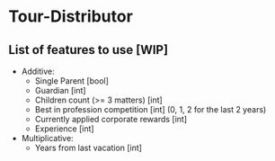 # Tour-Distributor

## List of features to use [WIP]
 * Additive:
   * Single Parent [bool]
   * Guardian [int]
   * Children count (>= 3 matters) [int]
   * Best in profession competition [int] (0, 1, 2 for the last 2 years)
   * Currently applied corporate rewards [int]
   * Experience [int]
 * Multiplicative:
   * Years from last vacation [int]
